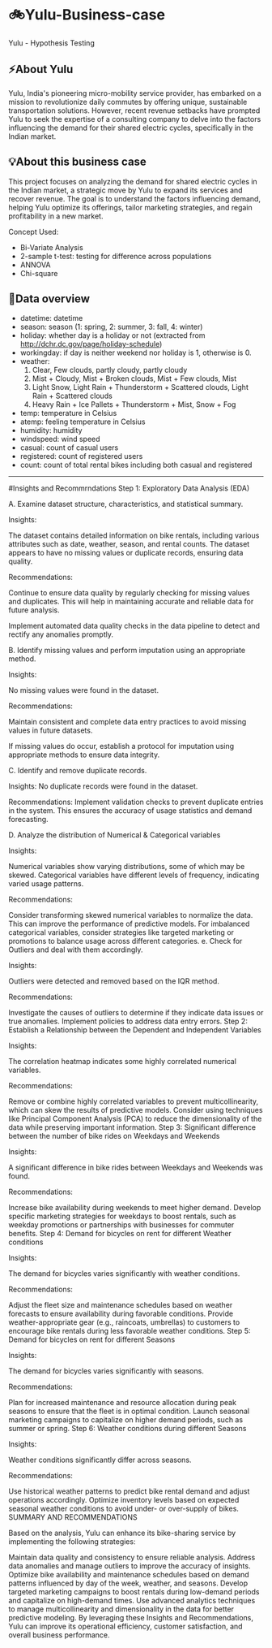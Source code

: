 # 🚲Yulu-Business-case
Yulu - Hypothesis Testing

## ⚡About Yulu
Yulu, India's pioneering micro-mobility service provider, has embarked on a mission to
revolutionize daily commutes by offering unique, sustainable transportation solutions.
However, recent revenue setbacks have prompted Yulu to seek the expertise of a consulting
company to delve into the factors influencing the demand for their shared electric cycles,
specifically in the Indian market.

## 💡About this business case
This project focuses on analyzing the demand for shared electric cycles in the Indian market, a strategic move by Yulu to expand its services and recover revenue. The goal is to understand the factors influencing demand, helping Yulu optimize its offerings, tailor marketing strategies, and regain profitability in a new market.

Concept Used:
- Bi-Variate Analysis
- 2-sample t-test: testing for difference across populations
- ANNOVA
- Chi-square

## 📑Data overview
- datetime: datetime
- season: season (1: spring, 2: summer, 3: fall, 4: winter)
- holiday: whether day is a holiday or not (extracted from http://dchr.dc.gov/page/holiday-schedule)
- workingday: if day is neither weekend nor holiday is 1, otherwise is 0.
- weather:
  1.  Clear, Few clouds, partly cloudy, partly cloudy
  2. Mist + Cloudy, Mist + Broken clouds, Mist + Few clouds, Mist
  3. Light Snow, Light Rain + Thunderstorm + Scattered clouds, Light Rain + Scattered clouds
  4. Heavy Rain + Ice Pallets + Thunderstorm + Mist, Snow + Fog
- temp: temperature in Celsius
- atemp: feeling temperature in Celsius
- humidity: humidity
- windspeed: wind speed
- casual: count of casual users
- registered: count of registered users
- count: count of total rental bikes including both casual and registered

--------------------------------------------------------------------------------------------------------------------------------------------------------------------------------------------------

#Insights and Recommrndations
Step 1: Exploratory Data Analysis (EDA)

A. Examine dataset structure, characteristics, and statistical summary.

Insights:

The dataset contains detailed information on bike rentals, including various attributes such as date, weather, season, and rental counts. The dataset appears to have no missing values or duplicate records, ensuring data quality.

Recommendations:

Continue to ensure data quality by regularly checking for missing values and duplicates. This will help in maintaining accurate and reliable data for future analysis.

Implement automated data quality checks in the data pipeline to detect and rectify any anomalies promptly.

B. Identify missing values and perform imputation using an appropriate method.

Insights:

No missing values were found in the dataset.

Recommendations:

Maintain consistent and complete data entry practices to avoid missing values in future datasets.

If missing values do occur, establish a protocol for imputation using appropriate methods to ensure data integrity.

C. Identify and remove duplicate records.

Insights: No duplicate records were found in the dataset.

Recommendations: Implement validation checks to prevent duplicate entries in the system. This ensures the accuracy of usage statistics and demand forecasting.

D. Analyze the distribution of Numerical & Categorical variables

Insights:

Numerical variables show varying distributions, some of which may be skewed. Categorical variables have different levels of frequency, indicating varied usage patterns.

Recommendations:

Consider transforming skewed numerical variables to normalize the data. This can improve the performance of predictive models.
For imbalanced categorical variables, consider strategies like targeted marketing or promotions to balance usage across different categories.
e. Check for Outliers and deal with them accordingly.

Insights:

Outliers were detected and removed based on the IQR method.

Recommendations:

Investigate the causes of outliers to determine if they indicate data issues or true anomalies. Implement policies to address data entry errors.
Step 2: Establish a Relationship between the Dependent and Independent Variables

Insights:

The correlation heatmap indicates some highly correlated numerical variables.

Recommendations:

Remove or combine highly correlated variables to prevent multicollinearity, which can skew the results of predictive models.
Consider using techniques like Principal Component Analysis (PCA) to reduce the dimensionality of the data while preserving important information.
Step 3: Significant difference between the number of bike rides on Weekdays and Weekends

Insights:

A significant difference in bike rides between Weekdays and Weekends was found.

Recommendations:

Increase bike availability during weekends to meet higher demand.
Develop specific marketing strategies for weekdays to boost rentals, such as weekday promotions or partnerships with businesses for commuter benefits.
Step 4: Demand for bicycles on rent for different Weather conditions

Insights:

The demand for bicycles varies significantly with weather conditions.

Recommendations:

Adjust the fleet size and maintenance schedules based on weather forecasts to ensure availability during favorable conditions.
Provide weather-appropriate gear (e.g., raincoats, umbrellas) to customers to encourage bike rentals during less favorable weather conditions.
Step 5: Demand for bicycles on rent for different Seasons

Insights:

The demand for bicycles varies significantly with seasons.

Recommendations:

Plan for increased maintenance and resource allocation during peak seasons to ensure that the fleet is in optimal condition.
Launch seasonal marketing campaigns to capitalize on higher demand periods, such as summer or spring.
Step 6: Weather conditions during different Seasons

Insights:

Weather conditions significantly differ across seasons.

Recommendations:

Use historical weather patterns to predict bike rental demand and adjust operations accordingly.
Optimize inventory levels based on expected seasonal weather conditions to avoid under- or over-supply of bikes.
SUMMARY AND RECOMMENDATIONS

Based on the analysis, Yulu can enhance its bike-sharing service by implementing the following strategies:

Maintain data quality and consistency to ensure reliable analysis. Address data anomalies and manage outliers to improve the accuracy of insights.
Optimize bike availability and maintenance schedules based on demand patterns influenced by day of the week, weather, and seasons.
Develop targeted marketing campaigns to boost rentals during low-demand periods and capitalize on high-demand times.
Use advanced analytics techniques to manage multicollinearity and dimensionality in the data for better predictive modeling.
By leveraging these Insights and Recommendations, Yulu can improve its operational efficiency, customer satisfaction, and overall business performance.
